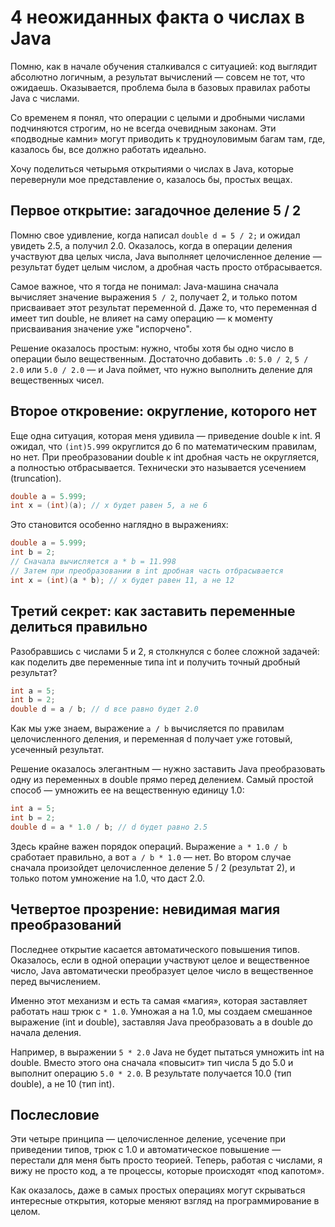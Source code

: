 # 4 неожиданных факта о числах в Java

Помню, как в начале обучения сталкивался с ситуацией: код выглядит абсолютно логичным, а результат вычислений — совсем не тот, что ожидаешь. Оказывается, проблема была в базовых правилах работы Java с числами.

Со временем я понял, что операции с целыми и дробными числами подчиняются строгим, но не всегда очевидным законам. Эти «подводные камни» могут приводить к трудноуловимым багам там, где, казалось бы, все должно работать идеально.

Хочу поделиться четырьмя открытиями о числах в Java, которые перевернули мое представление о, казалось бы, простых вещах.

## Первое открытие: загадочное деление 5 / 2

Помню свое удивление, когда написал `double d = 5 / 2;` и ожидал увидеть 2.5, а получил 2.0. Оказалось, когда в операции деления участвуют два целых числа, Java выполняет целочисленное деление — результат будет целым числом, а дробная часть просто отбрасывается.

Самое важное, что я тогда не понимал: Java-машина сначала вычисляет значение выражения `5 / 2`, получает 2, и только потом присваивает этот результат переменной d. Даже то, что переменная d имеет тип double, не влияет на саму операцию — к моменту присваивания значение уже "испорчено".

Решение оказалось простым: нужно, чтобы хотя бы одно число в операции было вещественным. Достаточно добавить `.0`: `5.0 / 2`, `5 / 2.0` или `5.0 / 2.0` — и Java поймет, что нужно выполнить деление для вещественных чисел.

## Второе откровение: округление, которого нет

Еще одна ситуация, которая меня удивила — приведение double к int. Я ожидал, что `(int)5.999` округлится до 6 по математическим правилам, но нет. При преобразовании double к int дробная часть не округляется, а полностью отбрасывается. Технически это называется усечением (truncation).

```java
double a = 5.999;
int x = (int)(a); // x будет равен 5, а не 6
```

Это становится особенно наглядно в выражениях:
```java
double a = 5.999;
int b = 2;
// Сначала вычисляется a * b = 11.998
// Затем при преобразовании в int дробная часть отбрасывается
int x = (int)(a * b); // x будет равен 11, а не 12
```
## Третий секрет: как заставить переменные делиться правильно

Разобравшись с числами 5 и 2, я столкнулся с более сложной задачей: как поделить две переменные типа int и получить точный дробный результат?
```java
int a = 5;
int b = 2;
double d = a / b; // d все равно будет 2.0
```

Как мы уже знаем, выражение `a / b` вычисляется по правилам целочисленного деления, и переменная d получает уже готовый, усеченный результат.

Решение оказалось элегантным — нужно заставить Java преобразовать одну из переменных в double прямо перед делением. Самый простой способ — умножить ее на вещественную единицу 1.0:
```java
int a = 5;
int b = 2;
double d = a * 1.0 / b; // d будет равно 2.5
```
Здесь крайне важен порядок операций. Выражение `a * 1.0 / b` сработает правильно, а вот `a / b * 1.0` — нет. Во втором случае сначала произойдет целочисленное деление 5 / 2 (результат 2), и только потом умножение на 1.0, что даст 2.0.
## Четвертое прозрение: невидимая магия преобразований

Последнее открытие касается автоматического повышения типов. Оказалось, если в одной операции участвуют целое и вещественное число, Java автоматически преобразует целое число в вещественное перед вычислением.

Именно этот механизм и есть та самая «магия», которая заставляет работать наш трюк с `* 1.0`. Умножая a на 1.0, мы создаем смешанное выражение (int и double), заставляя Java преобразовать a в double до начала деления.

Например, в выражении `5 * 2.0` Java не будет пытаться умножить int на double. Вместо этого она сначала «повысит» тип числа 5 до 5.0 и выполнит операцию `5.0 * 2.0`. В результате получается 10.0 (тип double), а не 10 (тип int).

## Послесловие

Эти четыре принципа — целочисленное деление, усечение при приведении типов, трюк с 1.0 и автоматическое повышение — перестали для меня быть просто теорией. Теперь, работая с числами, я вижу не просто код, а те процессы, которые происходят «под капотом».

Как оказалось, даже в самых простых операциях могут скрываться интересные открытия, которые меняют взгляд на программирование в целом.
